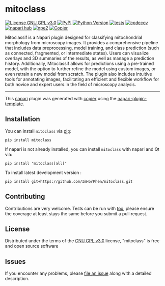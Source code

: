 # mitoclass

[![License GNU GPL v3.0](https://img.shields.io/pypi/l/mitoclass.svg?color=green)](https://github.com/ImHorPhen/mitoclass/raw/main/LICENSE)
[![PyPI](https://img.shields.io/pypi/v/mitoclass.svg?color=green)](https://pypi.org/project/mitoclass)
[![Python Version](https://img.shields.io/pypi/pyversions/mitoclass.svg?color=green)](https://python.org)
[![tests](https://github.com/ImHorPhen/mitoclass/workflows/tests/badge.svg)](https://github.com/ImHorPhen/mitoclass/actions)
[![codecov](https://codecov.io/gh/ImHorPhen/mitoclass/branch/main/graph/badge.svg)](https://codecov.io/gh/ImHorPhen/mitoclass)
[![napari hub](https://img.shields.io/endpoint?url=https://api.napari-hub.org/shields/mitoclass)](https://napari-hub.org/plugins/mitoclass)
[![npe2](https://img.shields.io/badge/plugin-npe2-blue?link=https://napari.org/stable/plugins/index.html)](https://napari.org/stable/plugins/index.html)
[![Copier](https://img.shields.io/endpoint?url=https://raw.githubusercontent.com/copier-org/copier/master/img/badge/badge-grayscale-inverted-border-purple.json)](https://github.com/copier-org/copier)


Mitoclassif is a Napari plugin designed for classifying mitochondrial morphology from microscopy images. It provides a comprehensive pipeline that includes data preprocessing, model training, and class prediction (such as connected, fragmented, or intermediate states). Users can visualize overlays and 3D summaries of the results, as well as manage a prediction history. Additionally, Mitoclassif allows for predictions using a pre-trained model, with the option to further refine the model using custom images, or even retrain a new model from scratch. The plugin also includes intuitive tools for annotating images, facilitating an efficient and flexible workflow for both novice and expert users in the field of microscopy analysis.

----------------------------------

This [napari] plugin was generated with [copier] using the [napari-plugin-template].

<!--
Don't miss the full getting started guide to set up your new package:
https://github.com/napari/napari-plugin-template#getting-started

and review the napari docs for plugin developers:
https://napari.org/stable/plugins/index.html
-->

## Installation

You can install `mitoclass` via [pip]:

```
pip install mitoclass
```

If napari is not already installed, you can install `mitoclass` with napari and Qt via:

```
pip install "mitoclass[all]"
```


To install latest development version :

```
pip install git+https://github.com/ImHorPhen/mitoclass.git
```



## Contributing

Contributions are very welcome. Tests can be run with [tox], please ensure
the coverage at least stays the same before you submit a pull request.

## License

Distributed under the terms of the [GNU GPL v3.0] license,
"mitoclass" is free and open source software

## Issues

If you encounter any problems, please [file an issue] along with a detailed description.

[napari]: https://github.com/napari/napari
[copier]: https://copier.readthedocs.io/en/stable/
[@napari]: https://github.com/napari
[MIT]: http://opensource.org/licenses/MIT
[BSD-3]: http://opensource.org/licenses/BSD-3-Clause
[GNU GPL v3.0]: http://www.gnu.org/licenses/gpl-3.0.txt
[GNU LGPL v3.0]: http://www.gnu.org/licenses/lgpl-3.0.txt
[Apache Software License 2.0]: http://www.apache.org/licenses/LICENSE-2.0
[Mozilla Public License 2.0]: https://www.mozilla.org/media/MPL/2.0/index.txt
[napari-plugin-template]: https://github.com/napari/napari-plugin-template

[file an issue]: https://github.com/ImHorPhen/mitoclass/issues

[napari]: https://github.com/napari/napari
[tox]: https://tox.readthedocs.io/en/latest/
[pip]: https://pypi.org/project/pip/
[PyPI]: https://pypi.org/
